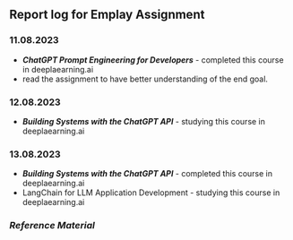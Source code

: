 
## Report log for Emplay Assignment
### 11.08.2023
- __*ChatGPT Prompt Engineering for Developers*__ - completed this course in deeplaearning.ai 
- read the assignment to have better understanding of the end goal. 

### 12.08.2023
- __*Building Systems with the ChatGPT API*__ - studying this course in deeplaearning.ai 

### 13.08.2023
- __*Building Systems with the ChatGPT API*__ - completed this course in deeplaearning.ai 
- LangChain for LLM Application Development - studying this course in deeplaearning.ai 

### __*Reference Material*__

